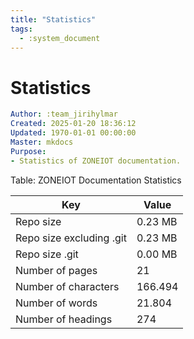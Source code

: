 ```yaml
---
title: "Statistics"
tags:
  - :system_document
---
```

# Statistics
```yaml
Author: :team_jirihylmar
Created: 2025-01-20 18:36:12
Updated: 1970-01-01 00:00:00
Master: mkdocs
Purpose:
- Statistics of ZONEIOT documentation.
```

Table: ZONEIOT Documentation Statistics

| Key | Value |
|---|---|
| Repo size | 0.23 MB |
| Repo size excluding .git | 0.23 MB |
| Repo size .git | 0.00 MB |
| Number of pages | 21 |
| Number of characters | 166.494 |
| Number of words | 21.804 |
| Number of headings | 274 |
